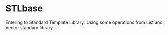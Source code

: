 # STLbase
Entering to Standard Template Library.
Using some operations from List and Vector standard library.

